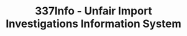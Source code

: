 ---
bigquery: https://console.cloud.google.com/bigquery?p=patents-public-data&d=usitc_investigations&page=dataset&project=sheets-management-319211
citation: US International Trade Commission 337Info Unfair Import Investigations Information
  System
contributors: US International Trade Comission
cost: None
description: US International Trade Commission 337Info Unfair Import Investigations
  Information System contains data on investigations done under Section 337. Section
  337 declares the infringement of certain statutory intellectual property rights
  and other forms of unfair competition in import trade to be unlawful practices.
  Most Section 337 investigations involve allegations of patent or registered trademark
  infringement.
documentation: FAQ and tutorial available on the site
last_edit: 04/06/2022, 20:03:29
location: https://pubapps2.usitc.gov/337external/
maintained_by: US International Trade Comission
schema_fields:
- ouiiAttorney
- teoProceedingInvolved
- cafcAppeals
- aljAssigned
- startDateMarkmanHearing
- finalIdOnViolationDue
- actualStartDateEvidHear
- finalDetNoViolation
- currentStatus
- copyrightNumbers
- htsNumbers
- complainant
- investigationNo
- ouiiParticipation
- patentNumbers
- trademarkNumbers
- scheduledStartDateEvidHear
- finalIdOnViolationIssue
- title
- dateCreated
- teoIdIssueDate
- docketNo
- dateOfPublicationFrNotice
- dateComplaintFiled
- internalRemand
- respondent
- teoIdDueDate
- patentNumber
- gcAttorney
- markmanHearing
- investigationType
- actualEndDateEvidHear
- issueDateOtherNonFinal
- teoReliefGranted
- currentActiveALJ
- lastUpdated
- finalDetViolation
- publication_number
- scheduledEndDateEvidHear
- id
- endDateMarkmanHearing
- targetDate
- investigationTermDate
- invUnfairAct
shortname: unfair_import_investigations
tags:
- import
- legal
- trade
timeframe: 2008-2021 (prior to 2008 downloadable as a JSON file)
title: 337Info - Unfair Import Investigations Information System
uuid: 2721f5ec-e599-4890-9265-9706719fc71e
---